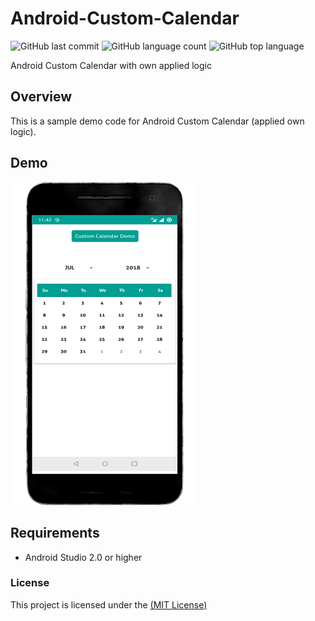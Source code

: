 # Android-Custom-Calendar
<p>     <img alt="GitHub last commit" src="https://img.shields.io/github/last-commit/Deeptiman/Android-Custom-Calendar">  <img alt="GitHub language count" src="https://img.shields.io/github/languages/count/Deeptiman/Android-Custom-Calendar"> <img alt="GitHub top language" src="https://img.shields.io/github/languages/top/Deeptiman/Android-Custom-Calendar"></p>
Android Custom Calendar with own applied logic

## Overview

This is a sample demo code for Android Custom Calendar (applied own logic). 

## Demo
<img src="/screenshots/export_phone_calendar.png" width="300"/>


## Requirements
- Android Studio 2.0 or higher

### License
This project is licensed under the [(MIT License)](https://github.com/Deeptiman/Android-Custom-Calendar/blob/master/LICENSE)
